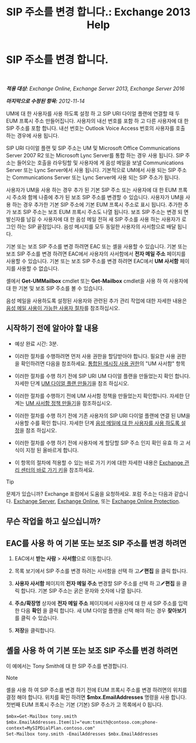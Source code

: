 ﻿---
title: 'SIP 주소를 변경 합니다.: Exchange 2013 Help'
TOCTitle: SIP 주소를 변경 합니다.
ms:assetid: 33f4f464-9baa-48af-bf5e-a0d55bb45f60
ms:mtpsurl: https://technet.microsoft.com/ko-kr/library/Dd335189(v=EXCHG.150)
ms:contentKeyID: 50555965
ms.date: 05/22/2018
mtps_version: v=EXCHG.150
ms.translationtype: MT
---

# SIP 주소를 변경 합니다.

 

_**적용 대상:** Exchange Online, Exchange Server 2013, Exchange Server 2016_

_**마지막으로 수정된 항목:** 2012-11-14_

UM에 대 한 사용자를 사용 하도록 설정 하 고 SIP URI 다이얼 플랜에 연결할 때 두 EUM 프록시 주소 만들어집니다. 사용자의 내선 번호를 포함 하 고 다른 사용자에 대 한 SIP 주소를 포함 합니다. 내선 번호는 Outlook Voice Access 번호의 사용자를 호출 하는 경우에 사용 됩니다.

SIP URI 다이얼 플랜 및 SIP 주소는 UM 및 Microsoft Office Communications Server 2007 R2 또는 Microsoft Lync Server를 통합 하는 경우 사용 됩니다. SIP 주소는 들어오는 호출을 라우팅할 및 사용자에 게 음성 메일을 보낼 Communications Server 또는 Lync Server에서 사용 됩니다. 기본적으로 UM에서 사용 되는 SIP 주소는 Communications Server 또는 Lync Server에 사용 되는 SIP 주소가 됩니다.

사용자가 UM을 사용 하는 경우 추가 된 기본 SIP 주소 또는 사용자에 대 한 EUM 프록시 주소와 함께 나중에 추가 된 보조 SIP 주소를 변경할 수 있습니다. 사용자가 UM을 사용 하는 경우 추가한 기본 SIP 주소에 기본 EUM 프록시 주소로 표시 됩니다. 추가한 추가 보조 SIP 주소는 보조 EUM 프록시 주소도 나열 됩니다. 보조 SIP 주소는 변경 되 면 발신자를 남길 수 사용자에 대 한 음성 메일 전혀 새 SIP 주소를 사용 하는 사용자가 로그인 하는 SIP 끝점입니다. 음성 메시지를 모두 동일한 사용자의 사서함으로 배달 됩니다.

기본 또는 보조 SIP 주소를 변경 하려면 EAC 또는 셸을 사용할 수 있습니다. 기본 또는 보조 SIP 주소를 변경 하려면 EAC에서 사용자의 사서함에서 **전자 메일 주소** 페이지를 사용할 수 있습니다. 기본 또는 보조 SIP 주소를 변경 하려면 EAC에서 **UM 사서함** 페이지를 사용할 수 없습니다.

셸에서 **Get-UMMailbox** cmdlet 또는 **Get-Mailbox** cmdlet을 사용 하 여 사용자에 대 한 기본 및 보조 SIP 주소를 볼 수 있습니다.

음성 메일을 사용하도록 설정된 사용자와 관련된 추가 관리 작업에 대한 자세한 내용은 [음성 메일 사용이 가능한 사용자 절차](voice-mail-enabled-user-procedures-exchange-2013-help.md)를 참조하십시오.

## 시작하기 전에 알아야 할 내용

  - 예상 완료 시간: 3분.

  - 이러한 절차를 수행하려면 먼저 사용 권한을 할당받아야 합니다. 필요한 사용 권한을 확인하려면 다음을 참조하세요. [통합된 메시징 사용 권한](unified-messaging-permissions-exchange-2013-help.md)의 "UM 사서함" 항목

  - 이러한 절차를 수행 하기 전에 SIP URI UM 다이얼 플랜을 만들었는지 확인 합니다. 자세한 단계 [UM 다이얼 플랜 만들기](create-a-um-dial-plan-exchange-2013-help.md)을 참조 하십시오.

  - 이러한 절차를 수행하기 전에 UM 사서함 정책을 만들었는지 확인합니다. 자세한 단계는 [UM 사서함 정책 만들기](create-a-um-mailbox-policy-exchange-2013-help.md)을 참조하십시오.

  - 이러한 절차를 수행 하기 전에 기존 사용자의 SIP URI 다이얼 플랜에 연결 된 UM을 사용할 수를 확인 합니다. 자세한 단계 [음성 메일에 대 한 사용자를 사용 하도록 설정](enable-a-user-for-voice-mail-exchange-2013-help.md)을 참조 하십시오.

  - 이러한 절차를 수행 하기 전에 사용자에 게 할당할 SIP 주소 인지 확인 유효 하 고 서식이 지정 된 올바르게 합니다.

  - 이 항목의 절차에 적용할 수 있는 바로 가기 키에 대한 자세한 내용은 [Exchange 관리 센터의 바로 가기 키](keyboard-shortcuts-in-the-exchange-admin-center-exchange-online-protection-help.md)을 참조하세요.


> [!TIP]
> 문제가 있습니까? Exchange 포럼에서 도움을 요청하세요. 포럼 주소는 다음과 같습니다. <A href="https://go.microsoft.com/fwlink/p/?linkid=60612">Exchange Server</A>, <A href="https://go.microsoft.com/fwlink/p/?linkid=267542">Exchange Online</A>, 또는 <A href="https://go.microsoft.com/fwlink/p/?linkid=285351">Exchange Online Protection</A>.



## 무슨 작업을 하고 싶으십니까?

## EAC를 사용 하 여 기본 또는 보조 SIP 주소를 변경 하려면

1.  EAC에서 **받는 사람** \> **사서함**으로 이동합니다.

2.  목록 보기에서 SIP 주소를 변경 하려는 사서함을 선택 하 고![편집 아이콘](images/JJ218640.6f53ccb2-1f13-4c02-bea0-30690e6ea71d(EXCHG.150).gif "편집 아이콘")**편집** 을 클릭 합니다.

3.  **사용자 사서함** 페이지의 **전자 메일 주소** 변경할 SIP 주소를 선택 하 고![편집 아이콘](images/JJ218640.6f53ccb2-1f13-4c02-bea0-30690e6ea71d(EXCHG.150).gif "편집 아이콘")**편집** 을 클릭 합니다. 기본 SIP 주소는 굵은 문자와 숫자에 나열 됩니다.

4.  **주소/확장명** 상자에 **전자 메일 주소** 페이지에서 사용자에 대 한 새 SIP 주소를 입력 한 다음 **확인** 을 클릭 합니다. 새 UM 다이얼 플랜을 선택 해야 하는 경우 **찾아보기** 를 클릭 수 있습니다.

5.  **저장**을 클릭합니다.

## 셸을 사용 하 여 기본 또는 보조 SIP 주소를 변경 하려면

이 예에서는 Tony Smith에 대 한 SIP 주소를 변경합니다.


> [!NOTE]
> 셸을 사용 하 여 SIP 주소를 변경 하기 전에 EUM 프록시 주소를 변경 하려면의 위치를 결정 해야 합니다. 위치를 확인 하려면 <STRONG>$mbx.EmailAddresses</STRONG> 명령을 사용 합니다. 첫번째 EUM 프록시 주소는 기본 (기본) SIP 주소가 고 목록에서 0 됩니다.



    $mbx=Get-Mailbox tony.smith
    $mbx.EmailAddresses.Item(1)="eum:tsmith@contoso.com;phone-context=MySIPDialPlan.contoso.com"
    Set-Mailbox tony.smith -EmailAddresses $mbx.EmailAddresses

